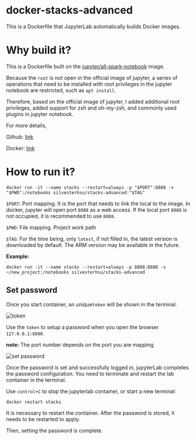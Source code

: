# docker-stacks-advanced

This is a Dockerfile that JupyterLab automatically builds Docker images.

# Why build it?

This is a Dockerfile built on the [jupyter/all-spark-notebook](https://hub.docker.com/r/jupyter/all-spark-notebook) image. 

Because the `root` is not open in the official image of jupyter, a series of operations that need to be installed with root privileges in the jupyter notebook are restricted, such as `apt install`. 

Therefore, based on the official image of jupyter, I added additional root privileges, added support for zsh and oh-my-zsh, and commonly used plugins in jupyter notebook.

For more details,

Github: [link](https://github.com/SilvesterHsu/docker-stacks-advanced)

Docker: [link](https://hub.docker.com/r/silvesterhsu/stacks-advanced)

# How to run it?

```
docker run -it --name stacks --restart=always -p "$PORT":8888 -v "$PWD":/notebooks silvesterhsu/stacks-advanced:"$TAG"
```

`$PORT`: Port mapping. It is the port that needs to link the local to the image. In docker, jupyter will open port `8888` as a web access. If the local port `8888` is not occupied, it is recommended to use `8888`.

`$PWD`: File mapping. Project work path

`$TAG`: For the time being, only `latest`, if not filled in, the latest version is downloaded by default. The ARM version may be available in the future.

**Example:**

```
docker run -it --name stacks --restart=always -p 8888:8888 -v ~/new_project:/notebooks silvesterhsu/stacks-advanced
```

## Set password

Once you start container, an unique`token` will be shown in the terminal.

![token](https://tva1.sinaimg.cn/large/006y8mN6gy1g7i9d2cyisj30nz07y451.jpg)

Use the `token` to setup a password when you open the browser `127.0.0.1:8888`.

**note:** The port number depends on the port you are mapping

![set password](https://tva1.sinaimg.cn/large/006y8mN6gy1g7i9ghwmaxj30gg06tdg8.jpg)

Once the password is set and successfully logged in, jupyterLab completes the password configuration. You need to terminate and restart the lab container in the terminal.

Use `control+C` to stop the jupyterlab container, or start a new terminal:

```
docker restart stacks
```

It is necessary to restart the container. After the password is stored, it needs to be restarted to apply.

Then, setting the password is complete.